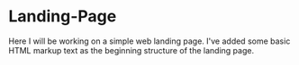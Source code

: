 # Landing-Page

Here I will be working on a simple web landing page. 
I've added some basic HTML markup text as the beginning structure of the landing page. 